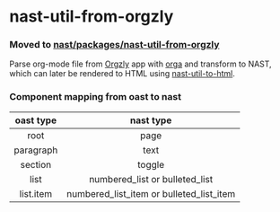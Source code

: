 # nast-util-from-orgzly

### Moved to [nast/packages/nast-util-from-orgzly](https://github.com/dragonman225/nast/tree/master/packages/nast-util-from-orgzly)

Parse org-mode file from [Orgzly](http://www.orgzly.com/) app with [orga](https://github.com/xiaoxinghu/orgajs) and transform to NAST, which can later be rendered to HTML using [nast-util-to-html](https://github.com/dragonman225/nast-util-to-html).

### Component mapping from oast to nast

| oast type |                nast type                 |
| :-------: | :--------------------------------------: |
|   root    |                   page                   |
| paragraph |                   text                   |
|  section  |                  toggle                  |
|   list    |      numbered_list or bulleted_list      |
| list.item | numbered_list_item or bulleted_list_item |

